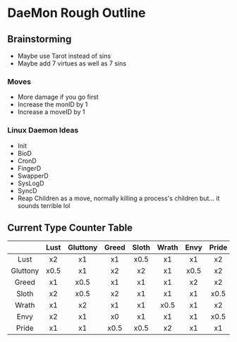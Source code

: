 # DaeMon Rough Outline

## Brainstorming
- Maybe use Tarot instead of sins
- Maybe add 7 virtues as well as 7 sins

### Moves
- More damage if you go first
- Increase the monID by 1
- Increase a moveID by 1

### Linux Daemon Ideas
 - Init
 - BioD
 - CronD
 - FingerD
 - SwapperD
 - SysLogD
 - SyncD
 - Reap Children as a move, normally killing a process's children but... it sounds terrible lol

## Current Type Counter Table
|           | Lust  | Gluttony  | Greed | Sloth | Wrath | Envy  | Pride |
| :--:      | :---: | :------:  | :---: | :---: | :---: | :---: | :---: |
|Lust       | x2    | x1        | x1    | x0.5  | x1    | x1    | x2    |
|Gluttony   | x0.5  | x1        | x2    | x2    | x1    | x0.5  | x2    |
|Greed      | x1    | x0.5      | x1    | x1    | x1    | x2    | x2    |
|Sloth      | x2    | x0.5      | x2    | x1    | x1    | x1    | x0.5  |
|Wrath      | x1    | x2        | x1    | x1    | x0.5  | x1    | x2    |
|Envy       | x2    | x1        | x0    | x1    | x1    | x1    | x0.5  |
|Pride      | x1    | x1        | x0.5  | x0.5  | x2    | x1    | x1    |
